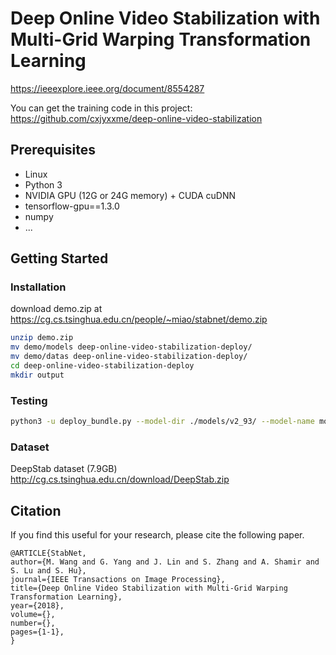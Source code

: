 # Deep Online Video Stabilization with Multi-Grid Warping Transformation Learning
https://ieeexplore.ieee.org/document/8554287

You can get the training code in this project: https://github.com/cxjyxxme/deep-online-video-stabilization

## Prerequisites
- Linux
- Python 3
- NVIDIA GPU (12G or 24G memory) + CUDA cuDNN
- tensorflow-gpu==1.3.0
- numpy
- ...

## Getting Started
### Installation
download demo.zip at https://cg.cs.tsinghua.edu.cn/people/~miao/stabnet/demo.zip
```bash
unzip demo.zip
mv demo/models deep-online-video-stabilization-deploy/
mv demo/datas deep-online-video-stabilization-deploy/
cd deep-online-video-stabilization-deploy
mkdir output
```

### Testing
```bash
python3 -u deploy_bundle.py --model-dir ./models/v2_93/ --model-name model-90000 --before-ch 31 --deploy-vis --gpu_memory_fraction 0.9 --output-dir ./output/v2_93/Regular  --test-list datas/Regular/list.txt --prefix datas/Regular;
```

### Dataset
DeepStab dataset (7.9GB)
http://cg.cs.tsinghua.edu.cn/download/DeepStab.zip

## Citation

If you find this useful for your research, please cite the following paper.

```
@ARTICLE{StabNet, 
author={M. Wang and G. Yang and J. Lin and S. Zhang and A. Shamir and S. Lu and S. Hu}, 
journal={IEEE Transactions on Image Processing}, 
title={Deep Online Video Stabilization with Multi-Grid Warping Transformation Learning}, 
year={2018}, 
volume={}, 
number={}, 
pages={1-1}, 
}
```
